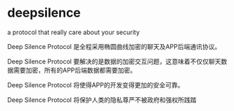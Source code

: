 # deepsilence
a protocol that really care about your security

Deep Silence Protocol 是全程采用椭圆曲线加密的聊天及APP后端通讯协议。

Deep Silence Protocol 要解决的是数据的加密交互问题，这意味着不仅仅聊天数据需要加密，所有的APP后端数据都需要加密。

Deep Silence Protocol 将使得APP的开发变得更加的安全可靠。

Deep Silence Protocol 将保护人类的隐私尊严不被政府和强权所践踏
